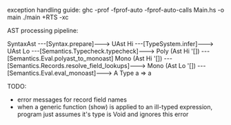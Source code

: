 exception handling guide:
ghc -prof -fprof-auto -fprof-auto-calls Main.hs -o main
./main +RTS -xc

AST processing pipeline:

SyntaxAst
---[Syntax.prepare]--->
UAst Hi
---[TypeSystem.infer]--->
UAst Lo
---[Semantics.Typecheck.typecheck]--->
Poly (Ast Hi '[])
---[Semantics.Eval.polyast_to_monoast]
Mono (Ast Hi '[])
---[Semantics.Records.resolve_field_lookups]--->
Mono (Ast Lo '[])
---[Semantics.Eval.eval_monoast]--->
A Type a => a


TODO:
 - error messages for record field names
 - when a generic function (show) is applied to an ill-typed expression, program
   just assumes it's type is Void and ignores this error
